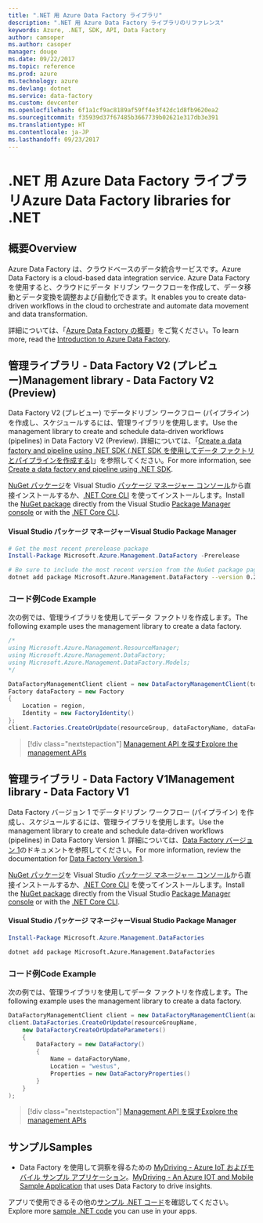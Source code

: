 ```yaml
---
title: ".NET 用 Azure Data Factory ライブラリ"
description: ".NET 用 Azure Data Factory ライブラリのリファレンス"
keywords: Azure, .NET, SDK, API, Data Factory
author: camsoper
ms.author: casoper
manager: douge
ms.date: 09/22/2017
ms.topic: reference
ms.prod: azure
ms.technology: azure
ms.devlang: dotnet
ms.service: data-factory
ms.custom: devcenter
ms.openlocfilehash: 6f1a1cf9ac8189af59ff4e3f42dc1d8fb9620ea2
ms.sourcegitcommit: f35939d37f67485b3667739b02621e317db3e391
ms.translationtype: HT
ms.contentlocale: ja-JP
ms.lasthandoff: 09/23/2017
---
```

# <a name="azure-data-factory-libraries-for-net"></a><span data-ttu-id="067d2-104">.NET 用 Azure Data Factory ライブラリ</span><span class="sxs-lookup"><span data-stu-id="067d2-104">Azure Data Factory libraries for .NET</span></span>

## <a name="overview"></a><span data-ttu-id="067d2-105">概要</span><span class="sxs-lookup"><span data-stu-id="067d2-105">Overview</span></span>

<span data-ttu-id="067d2-106">Azure Data Factory は、クラウドベースのデータ統合サービスです。</span><span class="sxs-lookup"><span data-stu-id="067d2-106">Azure Data Factory is a cloud-based data integration service.</span></span> <span data-ttu-id="067d2-107">Azure Data Factory を使用すると、クラウドにデータ ドリブン ワークフローを作成して、データ移動とデータ変換を調整および自動化できます。</span><span class="sxs-lookup"><span data-stu-id="067d2-107">It enables you to create data-driven workflows in the cloud to orchestrate and automate data movement and data transformation.</span></span>

<span data-ttu-id="067d2-108">詳細については、「[Azure Data Factory の概要](/azure/data-factory/data-factory-introduction)」をご覧ください。</span><span class="sxs-lookup"><span data-stu-id="067d2-108">To learn more, read the [Introduction to Azure Data Factory](/azure/data-factory/data-factory-introduction).</span></span>

## <a name="management-library---data-factory-v2-preview"></a><span data-ttu-id="067d2-109">管理ライブラリ - Data Factory V2 (プレビュー)</span><span class="sxs-lookup"><span data-stu-id="067d2-109">Management library - Data Factory V2 (Preview)</span></span>

<span data-ttu-id="067d2-110">Data Factory V2 (プレビュー) でデータドリブン ワークフロー (パイプライン) を作成し、スケジュールするには、管理ライブラリを使用します。</span><span class="sxs-lookup"><span data-stu-id="067d2-110">Use the management library to create and schedule data-driven workflows (pipelines) in Data Factory V2 (Preview).</span></span>  <span data-ttu-id="067d2-111">詳細については、「[Create a data factory and pipeline using .NET SDK (.NET SDK を使用してデータ ファクトリとパイプラインを作成する)](/azure/data-factory/quickstart-create-data-factory-dot-net)」を参照してください。</span><span class="sxs-lookup"><span data-stu-id="067d2-111">For more information, see [Create a data factory and pipeline using .NET SDK](/azure/data-factory/quickstart-create-data-factory-dot-net).</span></span>

<span data-ttu-id="067d2-112">[NuGet パッケージ](https://www.nuget.org/packages/Microsoft.Azure.Management.DataFactory)を Visual Studio [パッケージ マネージャー コンソール][PackageManager]から直接インストールするか、[.NET Core CLI][DotNetCLI] を使ってインストールします。</span><span class="sxs-lookup"><span data-stu-id="067d2-112">Install the [NuGet package](https://www.nuget.org/packages/Microsoft.Azure.Management.DataFactory) directly from the Visual Studio [Package Manager console][PackageManager] or with the [.NET Core CLI][DotNetCLI].</span></span>

#### <a name="visual-studio-package-manager"></a><span data-ttu-id="067d2-113">Visual Studio パッケージ マネージャー</span><span class="sxs-lookup"><span data-stu-id="067d2-113">Visual Studio Package Manager</span></span>

```powershell
# Get the most recent prerelease package
Install-Package Microsoft.Azure.Management.DataFactory -Prerelease
```

```bash
# Be sure to include the most recent version from the NuGet package page
dotnet add package Microsoft.Azure.Management.DataFactory --version 0.2.0-preview
```

### <a name="code-example"></a><span data-ttu-id="067d2-114">コード例</span><span class="sxs-lookup"><span data-stu-id="067d2-114">Code Example</span></span>

<span data-ttu-id="067d2-115">次の例では、管理ライブラリを使用してデータ ファクトリを作成します。</span><span class="sxs-lookup"><span data-stu-id="067d2-115">The following example uses the management library to create a data factory.</span></span>

```csharp
/*
using Microsoft.Azure.Management.ResourceManager;
using Microsoft.Azure.Management.DataFactory;
using Microsoft.Azure.Management.DataFactory.Models;
*/

DataFactoryManagementClient client = new DataFactoryManagementClient(tokenCredentials) { SubscriptionId = subscriptionId };
Factory dataFactory = new Factory
{
    Location = region,
    Identity = new FactoryIdentity()
};
client.Factories.CreateOrUpdate(resourceGroup, dataFactoryName, dataFactory);
```

> [!div class="nextstepaction"]
> [<span data-ttu-id="067d2-116">Management API を探す</span><span class="sxs-lookup"><span data-stu-id="067d2-116">Explore the management APIs</span></span>](/dotnet/api/microsoft.azure.management.datafactory)

## <a name="management-library---data-factory-v1"></a><span data-ttu-id="067d2-117">管理ライブラリ - Data Factory V1</span><span class="sxs-lookup"><span data-stu-id="067d2-117">Management library - Data Factory V1</span></span>

<span data-ttu-id="067d2-118">Data Factory バージョン 1 でデータドリブン ワークフロー (パイプライン) を作成し、スケジュールするには、管理ライブラリを使用します。</span><span class="sxs-lookup"><span data-stu-id="067d2-118">Use the management library to create and schedule data-driven workflows (pipelines) in Data Factory Version 1.</span></span>  <span data-ttu-id="067d2-119">詳細については、[Data Factory バージョン 1](/azure/data-factory/v1/data-factory-introduction)のドキュメントを参照してください。</span><span class="sxs-lookup"><span data-stu-id="067d2-119">For more information, review the documentation for [Data Factory Version 1](/azure/data-factory/v1/data-factory-introduction).</span></span>

<span data-ttu-id="067d2-120">[NuGet パッケージ](https://www.nuget.org/packages/Microsoft.Azure.Management.DataFactories)を Visual Studio [パッケージ マネージャー コンソール][PackageManager]から直接インストールするか、[.NET Core CLI][DotNetCLI] を使ってインストールします。</span><span class="sxs-lookup"><span data-stu-id="067d2-120">Install the [NuGet package](https://www.nuget.org/packages/Microsoft.Azure.Management.DataFactories) directly from the Visual Studio [Package Manager console][PackageManager] or with the [.NET Core CLI][DotNetCLI].</span></span>

#### <a name="visual-studio-package-manager"></a><span data-ttu-id="067d2-121">Visual Studio パッケージ マネージャー</span><span class="sxs-lookup"><span data-stu-id="067d2-121">Visual Studio Package Manager</span></span>

```powershell
Install-Package Microsoft.Azure.Management.DataFactories
```

```bash
dotnet add package Microsoft.Azure.Management.DataFactories
```

### <a name="code-example"></a><span data-ttu-id="067d2-122">コード例</span><span class="sxs-lookup"><span data-stu-id="067d2-122">Code Example</span></span>

<span data-ttu-id="067d2-123">次の例では、管理ライブラリを使用してデータ ファクトリを作成します。</span><span class="sxs-lookup"><span data-stu-id="067d2-123">The following example uses the management library to create a data factory.</span></span>

```csharp
DataFactoryManagementClient client = new DataFactoryManagementClient(aadTokenCredentials, resourceManagerUri);
client.DataFactories.CreateOrUpdate(resourceGroupName,
    new DataFactoryCreateOrUpdateParameters()
    {
        DataFactory = new DataFactory()
        {
            Name = dataFactoryName,
            Location = "westus",
            Properties = new DataFactoryProperties()
        }
    }
);
```

> [!div class="nextstepaction"]
> [<span data-ttu-id="067d2-124">Management API を探す</span><span class="sxs-lookup"><span data-stu-id="067d2-124">Explore the management APIs</span></span>](/dotnet/api/overview/azure/datafactories/management)

## <a name="samples"></a><span data-ttu-id="067d2-125">サンプル</span><span class="sxs-lookup"><span data-stu-id="067d2-125">Samples</span></span>

* <span data-ttu-id="067d2-126">Data Factory を使用して洞察を得るための [MyDriving - Azure IoT およびモバイル サンプル アプリケーション](https://azure.microsoft.com/resources/samples/mydriving/)。</span><span class="sxs-lookup"><span data-stu-id="067d2-126">[MyDriving - An Azure IOT and Mobile Sample Application](https://azure.microsoft.com/resources/samples/mydriving/) that uses Data Factory to drive insights.</span></span>

<span data-ttu-id="067d2-127">アプリで使用できるその他の[サンプル .NET コード](https://azure.microsoft.com/resources/samples/?platform=dotnet)を確認してください。</span><span class="sxs-lookup"><span data-stu-id="067d2-127">Explore more [sample .NET code](https://azure.microsoft.com/resources/samples/?platform=dotnet) you can use in your apps.</span></span>

[PackageManager]: https://docs.microsoft.com/nuget/tools/package-manager-console
[DotNetCLI]: https://docs.microsoft.com/dotnet/core/tools/dotnet-add-package

